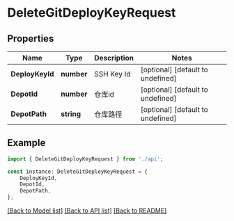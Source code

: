 # DeleteGitDeployKeyRequest


## Properties

Name | Type | Description | Notes
------------ | ------------- | ------------- | -------------
**DeployKeyId** | **number** | SSH Key Id | [optional] [default to undefined]
**DepotId** | **number** | 仓库id | [optional] [default to undefined]
**DepotPath** | **string** | 仓库路径 | [optional] [default to undefined]

## Example

```typescript
import { DeleteGitDeployKeyRequest } from './api';

const instance: DeleteGitDeployKeyRequest = {
    DeployKeyId,
    DepotId,
    DepotPath,
};
```

[[Back to Model list]](../README.md#documentation-for-models) [[Back to API list]](../README.md#documentation-for-api-endpoints) [[Back to README]](../README.md)

